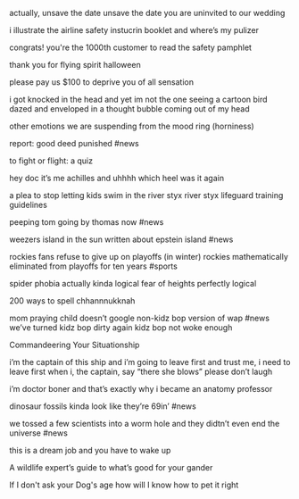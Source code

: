 
actually, unsave the date 
unsave the date
you are uninvited to our wedding

i illustrate  the airline safety instucrin booklet and where’s my pulizer

congrats! you're the 1000th customer to read the safety pamphlet

thank you for flying spirit halloween

please pay us $100 to deprive you of all sensation 

i got knocked in the head and yet im not the one seeing a cartoon bird dazed and enveloped in a thought bubble coming out of my head 

other emotions  we are suspending from the mood ring  (horniness)

report: good deed punished #news

to fight or flight: a quiz 

hey doc it’s me achilles and uhhhh which heel was it again

a plea to stop letting kids swim in the river styx 
river styx lifeguard training guidelines

peeping tom going by thomas now  #news

weezers island in the sun written about epstein island #news

rockies fans refuse to give up on playoffs (in winter)
rockies mathematically eliminated from playoffs for ten years  #sports 

spider phobia actually kinda logical 
fear of heights perfectly logical

200 ways to spell chhannnukknah 

mom praying child doesn’t google non-kidz bop version of wap #news
we’ve turned kidz bop dirty again
kidz bop not woke enough

Commandeering Your Situationship

i’m the captain of this ship and i’m going to leave first 
and trust me, i need to leave first
when i, the captain, say “there she blows” please don’t laugh

i’m doctor boner and that’s exactly why i became an anatomy professor

dinosaur fossils kinda look like they’re 69in’ #news

we tossed a few scientists into a worm hole and they didtn’t even end the universe #news

this is a dream job and you have to wake up 

A wildlife expert’s guide to what’s good for your gander 

If I don't ask your Dog's age how will I know how to pet it right